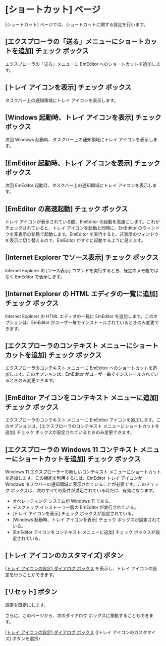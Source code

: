 # \[ショートカット\] ページ

\[ショートカット\] ページでは、ショートカットに関する設定を行います。

## \[エクスプローラの「送る」メニューにショートカットを追加\] チェック ボックス

エクスプローラの「送る」メニューに EmEditor へのショートカットを追加します。

## \[トレイ アイコンを表示\] チェック ボックス

タスクバー上の通知領域にトレイ アイコンを表示します。

## \[Windows 起動時、トレイ アイコンを表示\] チェック ボックス

次回 Windows 起動時、タスクバー上の通知領域にトレイ アイコンを表示します。

## \[EmEditor 起動時、トレイ アイコンを表示\] チェック ボックス

次回 EmEditor 起動時、タスクバー上の通知領域にトレイ アイコンを表示します。

## \[EmEditor の高速起動\] チェック ボックス

トレイ アイコンが表示されている間、EmEditor の起動を高速にします。これがチェックされていると、トレイ アイコンを起動と同時に、EmEditor のウィンドウを非表示の状態で起動します。EmEditor を実行すると、非表示のウィンドウを表示に切り替えるので、EmEditor がすぐに起動するように見えます。

## \[Internet Explorer でソース表示\] チェック ボックス

Internet Explorer の \[ソース表示\] コマンドを実行するとき、既定のメモ帳ではなく EmEditor で表示します。

## \[Internet Explorer の HTML エディタの一覧に追加\] チェック ボックス

Internet Explorer の HTML エディタの一覧に EmEditor を追加します。このオプションは、EmEditor がユーザー毎でインストールされているときのみ変更できます。

## \[エクスプローラのコンテキスト メニューにショートカットを追加\] チェック ボックス

エクスプローラのコンテキスト メニューに EmEditor へのショートカットを追加します。このオプションは、EmEditor がユーザー毎でインストールされているときのみ変更できます。

## \[EmEditor アイコンをコンテキスト メニューに追加\] チェック ボックス

エクスプローラのコンテキスト メニューに EmEditor アイコンを追加します。このオプションは、\[エクスプローラのコンテキスト メニューにショートカットを追加\] チェック ボックスが設定されているときのみ変更できます。

## \[エクスプローラの Windows 11 コンテキスト メニューにショートカットを追加\] チェック ボックス

Windows 11 エクスプローラーの新しいコンテキスト メニューにショートカットを追加します。この機能を利用するには、EmEditor トレイ アイコンが Windows タスクバーの通知領域に表示されていることが必要です。このチェック ボックスは、次のすべての条件が満足されている時だけ、有効になります。

- オペレーティング システムが Windows 11 である。
- デスクトップ インストーラー版の EmEditor が実行されている。
- \[トレイ アイコンを表示\] チェック ボックスが設定されている。
- \[Windows 起動時、トレイ アイコンを表示\] チェック ボックスが設定されている。
- \[EmEditor アイコンをコンテキスト メニューに追加\] チェック ボックスが設定されている。

## \[トレイ アイコンのカスタマイズ\] ボタン

[\[トレイ アイコンの設定\] ダイアログ ボックス](../../tray/index) を表示し、トレイ アイコンの設定を行うことができます。

## \[リセット\] ボタン

設定を既定にします。

さらに、このページから、次のダイアログ ボックスに移動することもできます。

[\[トレイ アイコンの設定\] ダイアログ ボックス](../../tray/index) (\[トレイ アイコンのカスタマイズ\] ボタンを選択)

